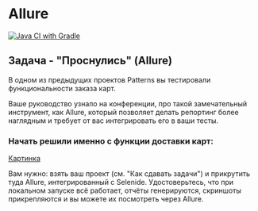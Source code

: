 # Allure

[![Java CI with Gradle](https://github.com/Anichirina/Allure/actions/workflows/gradle.yml/badge.svg)](https://github.com/Anichirina/Allure/actions/workflows/gradle.yml)

## Задача - "Проснулись" (Allure)
В одном из предыдущих проектов Patterns вы тестировали функциональности заказа карт.

Ваше руководство узнало на конференции, про такой замечательный инструмент, как Allure, который позволяет делать репортинг более наглядным и требует от вас интегрировать его в ваши тесты.

### Начать решили именно с функции доставки карт:

[Картинка](https://github.com/netology-code/aqa-homeworks/blob/master/reporting/pic/order.png)

Вам нужно: взять ваш проект (см. "Как сдавать задачи") и прикрутить туда Allure, интегрированный с Selenide. Удостоверьтесь, что при локальном запуске всё работает, отчёты генерируются, скриншоты прикрепляются и вы можете их посмотреть через Allure.

